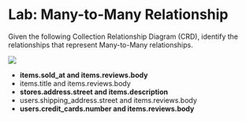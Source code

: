 # Lab: Many-to-Many Relationship

Given the following Collection Relationship Diagram (CRD), identify the relationships that represent Many-to-Many relationships.

![](https://university-courses.s3.amazonaws.com/M320/lab_relationship_many-to-many-problem.png)



- **items.sold_at and items.reviews.body**
- items.title and items.reviews.body
- **stores.address.street and items.description**
- users.shipping_address.street and items.reviews.body
- **users.credit_cards.number and items.reviews.body**